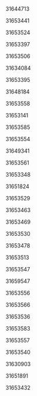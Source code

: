 31644713

31653441

31653524

31653397

31653506

31634084

31653395

31648184

31653558

31653141

31653585

31653554

31649341

31653561

31653348

31651824

31653529

31653463

31653469

31653530

31653478

31653513

31653547

31659547

31653556

31653566

31653536

31653583

31653557

31653540

31630903

31651891

31653432

